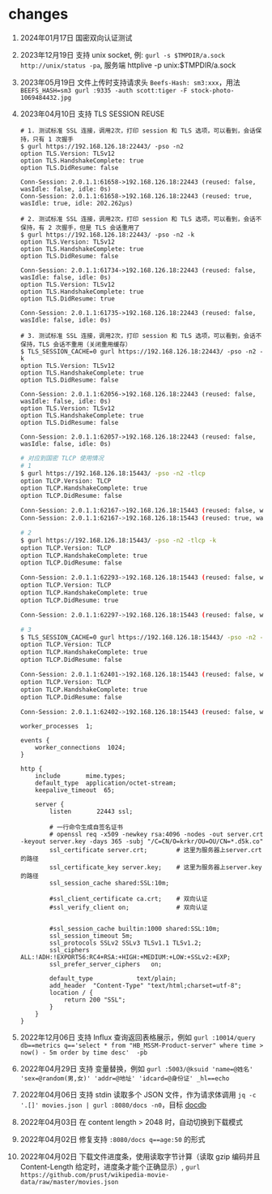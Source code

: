 # changes

1. 2024年01月17日 国密双向认证测试
2. 2023年12月19日 支持 unix socket, 例: `gurl -s $TMPDIR/a.sock http://unix/status -pa`, 服务端 httplive -p unix:$TMPDIR/a.sock
3. 2023年05月19日 文件上传时支持请求头 `Beefs-Hash: sm3:xxx`，用法 `BEEFS_HASH=sm3 gurl :9335 -auth scott:tiger -F stock-photo-1069484432.jpg` 
4. 2023年04月10日 支持 TLS SESSION REUSE

    ```shell
    # 1. 测试标准 SSL 连接，调用2次，打印 session 和 TLS 选项，可以看到，会话保持，只有 1 次握手
    $ gurl https://192.168.126.18:22443/ -pso -n2
    option TLS.Version: TLSv12
    option TLS.HandshakeComplete: true
    option TLS.DidResume: false
    
    Conn-Session: 2.0.1.1:61658->192.168.126.18:22443 (reused: false, wasIdle: false, idle: 0s)
    Conn-Session: 2.0.1.1:61658->192.168.126.18:22443 (reused: true, wasIdle: true, idle: 202.262µs)

    # 2. 测试标准 SSL 连接，调用2次，打印 session 和 TLS 选项，可以看到，会话不保持，有 2 次握手，但是 TLS 会话重用了
    $ gurl https://192.168.126.18:22443/ -pso -n2 -k
    option TLS.Version: TLSv12
    option TLS.HandshakeComplete: true
    option TLS.DidResume: false
    
    Conn-Session: 2.0.1.1:61734->192.168.126.18:22443 (reused: false, wasIdle: false, idle: 0s)
    option TLS.Version: TLSv12
    option TLS.HandshakeComplete: true
    option TLS.DidResume: true
    
    Conn-Session: 2.0.1.1:61735->192.168.126.18:22443 (reused: false, wasIdle: false, idle: 0s)
   
    # 3. 测试标准 SSL 连接，调用2次，打印 session 和 TLS 选项，可以看到，会话不保持，TLS 会话不重用（关闭重用缓存）
    $ TLS_SESSION_CACHE=0 gurl https://192.168.126.18:22443/ -pso -n2 -k
    option TLS.Version: TLSv12
    option TLS.HandshakeComplete: true
    option TLS.DidResume: false
    
    Conn-Session: 2.0.1.1:62056->192.168.126.18:22443 (reused: false, wasIdle: false, idle: 0s)
    option TLS.Version: TLSv12
    option TLS.HandshakeComplete: true
    option TLS.DidResume: false
    
    Conn-Session: 2.0.1.1:62057->192.168.126.18:22443 (reused: false, wasIdle: false, idle: 0s)
    ```
   
    ```sh
    # 对应到国密 TLCP 使用情况
    # 1
    $ gurl https://192.168.126.18:15443/ -pso -n2 -tlcp
    option TLCP.Version: TLCP
    option TLCP.HandshakeComplete: true
    option TLCP.DidResume: false
    
    Conn-Session: 2.0.1.1:62167->192.168.126.18:15443 (reused: false, wasIdle: false, idle: 0s)
    Conn-Session: 2.0.1.1:62167->192.168.126.18:15443 (reused: true, wasIdle: true, idle: 143.177µs)

    # 2
    $ gurl https://192.168.126.18:15443/ -pso -n2 -tlcp -k
    option TLCP.Version: TLCP
    option TLCP.HandshakeComplete: true
    option TLCP.DidResume: false
    
    Conn-Session: 2.0.1.1:62293->192.168.126.18:15443 (reused: false, wasIdle: false, idle: 0s)
    option TLCP.Version: TLCP
    option TLCP.HandshakeComplete: true
    option TLCP.DidResume: true
    
    Conn-Session: 2.0.1.1:62297->192.168.126.18:15443 (reused: false, wasIdle: false, idle: 0s)
    
    # 3
    $ TLS_SESSION_CACHE=0 gurl https://192.168.126.18:15443/ -pso -n2 -tlcp -k
    option TLCP.Version: TLCP
    option TLCP.HandshakeComplete: true
    option TLCP.DidResume: false
    
    Conn-Session: 2.0.1.1:62401->192.168.126.18:15443 (reused: false, wasIdle: false, idle: 0s)
    option TLCP.Version: TLCP
    option TLCP.HandshakeComplete: true
    option TLCP.DidResume: false
    
    Conn-Session: 2.0.1.1:62402->192.168.126.18:15443 (reused: false, wasIdle: false, idle: 0s)
    ```
   
    ```nginx
    worker_processes  1;
    
    events {
        worker_connections  1024;
    }
    
    http {
        include       mime.types;
        default_type  application/octet-stream;
        keepalive_timeout  65;
    
        server {
            listen       22443 ssl;
        
            # 一行命令生成自签名证书
            # openssl req -x509 -newkey rsa:4096 -nodes -out server.crt -keyout server.key -days 365 -subj "/C=CN/O=krkr/OU=OU/CN=*.d5k.co"
            ssl_certificate server.crt;        # 这里为服务器上server.crt的路径
            ssl_certificate_key server.key;    # 这里为服务器上server.key的路径
            ssl_session_cache shared:SSL:10m;
    
            #ssl_client_certificate ca.crt;    # 双向认证
            #ssl_verify_client on;             # 双向认证
        
        
            #ssl_session_cache builtin:1000 shared:SSL:10m;
            ssl_session_timeout 5m;
            ssl_protocols SSLv2 SSLv3 TLSv1.1 TLSv1.2;
            ssl_ciphers  ALL:!ADH:!EXPORT56:RC4+RSA:+HIGH:+MEDIUM:+LOW:+SSLv2:+EXP;
            ssl_prefer_server_ciphers   on;
        
            default_type            text/plain;
            add_header  "Content-Type" "text/html;charset=utf-8";
            location / {
                return 200 "SSL";
            }
        }
    }
    ```

5. 2022年12月06日 支持 Influx 查询返回表格展示，例如 `gurl :10014/query db==metrics q=='select * from "HB_MSSM-Product-server" where time > now() - 5m order by time desc'  -pb`
6. 2022年04月29日 支持 变量替换，例如 `gurl :5003/@ksuid 'name=@姓名' 'sex=@random(男,女)' 'addr=@地址' 'idcard=@身份证' _hl==echo`
7. 2022年04月06日 支持 stdin 读取多个 JSON 文件，作为请求体调用
    `jq -c '.[]' movies.json | gurl :8080/docs -n0`，目标 [docdb](https://github.com/bingoohuang/docdb)
8. 2022年04月03日 在 content length > 2048 时，自动切换到下载模式
9. 2022年04月02日 修复支持 `:8080/docs q==age:50` 的形式
10. 2022年04月02日 下载文件进度条，使用读取字节计算（读取 gzip 编码并且 Content-Length 给定时，进度条才能个正确显示）, 
     `gurl https://github.com/prust/wikipedia-movie-data/raw/master/movies.json`
